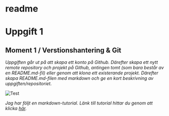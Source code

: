 # readme

# Uppgift 1
## Moment 1 / Verstionshantering & Git

_Uppgiften går ut på att skapa ett konto på Github. Därefter skapa ett nytt remote repository och projekt på Github, antingen tomt (som bara består av en README.md-fil) eller genom att klona ett existerande projekt. Därefter skapa README.md-filen med markdown och ge en kort beskrivning av uppgiften/repositoriet._

![Test](https://upload.wikimedia.org/wikipedia/commons/5/56/Tiger.50.jpg)

_Jag har följt en markdown-tutorial. Länk till tutorial hittar du genom att klicka  [här](https://www.markdowntutorial.com/)._
